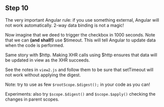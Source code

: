 ## Step 10

The very important Angular rule: if you use something external, Angular will not work automatically. 2-way data binding is not a magic!

Now imagine that we deed to trigger the checkbox in 1000 seconds. Note that we can **(and shall!)** use $timeout. This will tell Angular to update data when the code is performed.

Same story with $http. Making XHR calls using $http ensures that data will be updated in view as the XHR succeeds.

See the notes in `view2.js` and follow them to be sure that setTimeout will not work without applying the digest.

Note: try to use as few `$rootScope.$digest();` in your code as you can!

Experiments: also try `$scope.$digest()` and `$scope.$apply()` checking the changes in parent scopes.